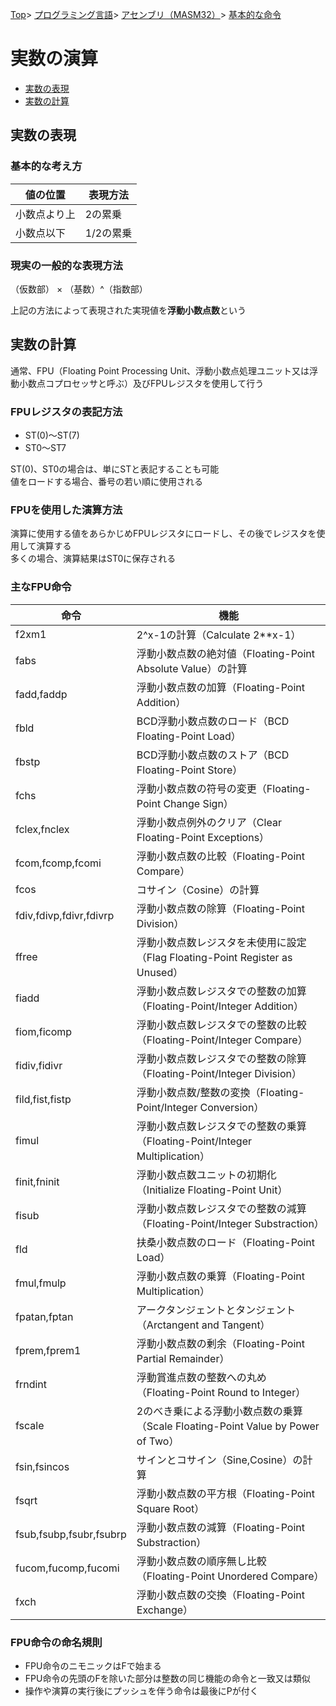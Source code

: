 [Top](../../../../index.md)\>
[プログラミング言語](../../../pgl.md)\>
[アセンブリ（MASM32）](../../language_0001.md)\>
[基本的な命令](../MASM32_0009.md)

# 実数の演算

+ [実数の表現](#実数の表現)
+ [実数の計算](#実数の計算)

## 実数の表現

### 基本的な考え方

|値の位置|表現方法|
----|----
|小数点より上|2の累乗|
|小数点以下|1/2の累乗|

### 現実の一般的な表現方法

（仮数部） × （基数）^（指数部）

上記の方法によって表現された実現値を**浮動小数点数**という

## 実数の計算

通常、FPU（Floating Point Processing Unit、浮動小数点処理ユニット又は浮動小数点コプロセッサと呼ぶ）及びFPUレジスタを使用して行う

### FPUレジスタの表記方法

+ ST(0)～ST(7)
+ ST0～ST7

ST(0)、ST0の場合は、単にSTと表記することも可能  
値をロードする場合、番号の若い順に使用される

### FPUを使用した演算方法

演算に使用する値をあらかじめFPUレジスタにロードし、その後でレジスタを使用して演算する  
多くの場合、演算結果はST0に保存される

### 主なFPU命令

|命令|機能|
----|----
|f2xm1|2^x-1の計算（Calculate 2**x-1）|
|fabs|浮動小数点数の絶対値（Floating-Point Absolute Value）の計算|
|fadd,faddp|浮動小数点数の加算（Floating-Point Addition）|
|fbld|BCD浮動小数点数のロード（BCD Floating-Point Load）|
|fbstp|BCD浮動小数点数のストア（BCD Floating-Point Store）|
|fchs|浮動小数点数の符号の変更（Floating-Point Change Sign）|
|fclex,fnclex|浮動小数点例外のクリア（Clear Floating-Point Exceptions）|
|fcom,fcomp,fcomi|浮動小数点数の比較（Floating-Point Compare）|
|fcos|コサイン（Cosine）の計算|
|fdiv,fdivp,fdivr,fdivrp|浮動小数点数の除算（Floating-Point Division）|
|ffree|浮動小数点数レジスタを未使用に設定（Flag Floating-Point Register as Unused）|
|fiadd|浮動小数点数レジスタでの整数の加算（Floating-Point/Integer Addition）|
|fiom,ficomp|浮動小数点数レジスタでの整数の比較（Floating-Point/Integer Compare）|
|fidiv,fidivr|浮動小数点数レジスタでの整数の除算（Floating-Point/Integer Division）|
|fild,fist,fistp|浮動小数点数/整数の変換（Floating-Point/Integer Conversion）|
|fimul|浮動小数点数レジスタでの整数の乗算（Floating-Point/Integer Multiplication）|
|finit,fninit|浮動小数点数ユニットの初期化（Initialize Floating-Point Unit）|
|fisub|浮動小数点数レジスタでの整数の減算（Floating-Point/Integer Substraction）|
|fld|扶桑小数点数のロード（Floating-Point Load）|
|fmul,fmulp|浮動小数点数の乗算（Floating-Point Multiplication）|
|fpatan,fptan|アークタンジェントとタンジェント（Arctangent and Tangent）|
|fprem,fprem1|浮動小数点数の剰余（Floating-Point Partial Remainder）|
|frndint|浮動賞進点数の整数への丸め（Floating-Point Round to Integer）|
|fscale|2のべき乗による浮動小数点数の乗算（Scale Floating-Point Value by Power of Two）|
|fsin,fsincos|サインとコサイン（Sine,Cosine）の計算|
|fsqrt|浮動小数点数の平方根（Floating-Point Square Root）|
|fsub,fsubp,fsubr,fsubrp|浮動小数点数の減算（Floating-Point Substraction）|
|fucom,fucomp,fucomi|浮動小数点数の順序無し比較（Floating-Point Unordered Compare）|
|fxch|浮動小数点数の交換（Floating-Point Exchange）|

### FPU命令の命名規則

+ FPU命令のニモニックはFで始まる
+ FPU命令の先頭のFを除いた部分は整数の同じ機能の命令と一致又は類似
+ 操作や演算の実行後にプッシュを伴う命令は最後にPが付く